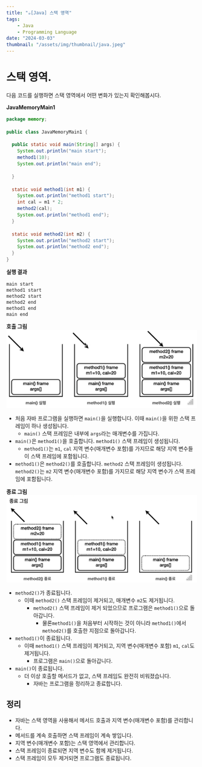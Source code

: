 ```yaml
---
title: "☕️[Java] 스택 영역"
tags:
    - Java
    - Programming Language
date: "2024-03-03"
thumbnail: "/assets/img/thumbnail/java.jpeg"
---
```


# 스택 영역.
다음 코드를 실행하면 스택 영역에서 어떤 변화가 있는지 확인해봅시다.

**JavaMemoryMain1**
```java
package memory;

public class JavaMemoryMain1 {

  public static void main(String[] args) {
    System.out.println("main start");
    method1(10);
    System.out.println("main end");

  }

  static void method1(int m1) {
    System.out.println("method1 start");
    int cal = m1 * 2;
    method2(cal);
    System.out.println("method1 end");
  }

  static void method2(int m2) {
    System.out.println("method2 start");
    System.out.println("method2 end");
  }
}
```

**실행 결과**
```
main start
method1 start
method2 start
method2 end
method1 end
main end
```

**호출 그림**
<img src="https://github.com/devKobe24/images/blob/main/%E1%84%89%E1%85%B3%E1%84%90%E1%85%A2%E1%86%A8%E1%84%92%E1%85%A9%E1%84%8E%E1%85%AE%E1%86%AF%E1%84%80%E1%85%B3%E1%84%85%E1%85%B5%E1%86%B7.png?raw=true">
* 처음 자바 프로그램을 실행하면 `main()`을 실행합니다. 이때 `main()`을 위한 스택 프레임이 하나 생성됩니다.
    * `main()` 스택 프레임은 내부에 `args`라는 매개변수를 가집니다.
* `main()`은 `method1()`을 호출합니다. `method1()` 스택 프레임이 생성됩니다.
    * `method1()`는 `m1`, `cal` 지역 변수(매개변수 포함)를 가지므로 해당 지역 변수들이 스택 프레임에 포함됩니다.
* `method1()`은 `method2()`를 호출합니다. `method2` 스택 프레임이 생성됩니다. `method2()`는 `m2` 지역 변수(매개변수 포함)를 가지므로 해당 지역 변수가 스택 프레임에 포함됩니다.

**종료 그림**
<img src="https://github.com/devKobe24/images/blob/main/%E1%84%89%E1%85%B3%E1%84%90%E1%85%A2%E1%86%A8%E1%84%8C%E1%85%A9%E1%86%BC%E1%84%85%E1%85%AD%E1%84%80%E1%85%B3%E1%84%85%E1%85%B5%E1%86%B7.png?raw=true">
* `method2()`가 종료됩니다. 
    * 이때 `method2()` 스택 프레임이 제거되고, 매개변수 `m2`도 제거됩니다.
        * `method2()` 스택 프레임이 제거 되었으므로 프로그램은 `method1()`으로 돌아갑니다.
            * 물론`method1()`을 처음부터 시작하는 것이 아니라 `method1()`에서 `method2()`를 호출한 지점으로 돌아갑니다.
* `method1()`이 종료됩니다. 
    * 이때 `method1()` 스택 프레임이 제거되고, 지역 변수(매개변수 포함) `m1`, `cal`도 제거됩니다.
        * 프로그램은 `main()`으로 돌아갑니다.
* `main()`이 종료됩니다.
    * 더 이상 호출할 메서드가 없고, 스택 프레임도 완전히 비워졌습니다.
        * 자바는 프로그램을 정리하고 종료합니다.

## 정리
* 자바는 스택 영역을 사용해서 메서드 호출과 지역 변수(매개변수 포함)를 관리합니다.
* 메서드를 계속 호출하면 스택 프레임이 계속 쌓입니다.
* 지역 변수(매개변수 포함)는 스택 영역에서 관리합니다.
* 스택 프레임이 종료되면 지역 변수도 함께 제거됩니다.
* 스택 프레임이 모두 제거되면 프로그램도 종료됩니다.
